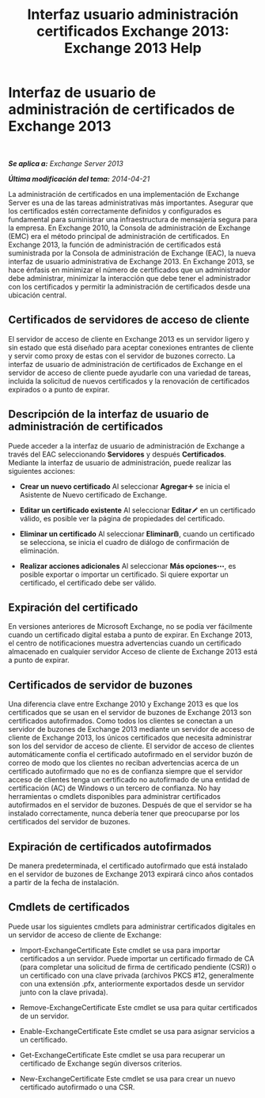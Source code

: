 ﻿---
title: 'Interfaz usuario administración certificados Exchange 2013: Exchange 2013 Help'
TOCTitle: Interfaz de usuario de administración de certificados de Exchange 2013
ms:assetid: 8975848d-07f0-4643-9eac-20aece69945f
ms:mtpsurl: https://technet.microsoft.com/es-es/library/JJ984582(v=EXCHG.150)
ms:contentKeyID: 52062044
ms.date: 05/22/2018
mtps_version: v=EXCHG.150
ms.translationtype: MT
---

# Interfaz de usuario de administración de certificados de Exchange 2013

 

_**Se aplica a:** Exchange Server 2013_

_**Última modificación del tema:** 2014-04-21_

La administración de certificados en una implementación de Exchange Server es una de las tareas administrativas más importantes. Asegurar que los certificados estén correctamente definidos y configurados es fundamental para suministrar una infraestructura de mensajería segura para la empresa. En Exchange 2010, la Consola de administración de Exchange (EMC) era el método principal de administración de certificados. En Exchange 2013, la función de administración de certificados está suministrada por la Consola de administración de Exchange (EAC), la nueva interfaz de usuario administrativa de Exchange 2013. En Exchange 2013, se hace énfasis en minimizar el número de certificados que un administrador debe administrar, minimizar la interacción que debe tener el administrador con los certificados y permitir la administración de certificados desde una ubicación central.

## Certificados de servidores de acceso de cliente

El servidor de acceso de cliente en Exchange 2013 es un servidor ligero y sin estado que está diseñado para aceptar conexiones entrantes de cliente y servir como proxy de estas con el servidor de buzones correcto. La interfaz de usuario de administración de certificados de Exchange en el servidor de acceso de cliente puede ayudarle con una variedad de tareas, incluida la solicitud de nuevos certificados y la renovación de certificados expirados o a punto de expirar.

## Descripción de la interfaz de usuario de administración de certificados

Puede acceder a la interfaz de usuario de administración de Exchange a través del EAC seleccionando **Servidores** y después **Certificados**. Mediante la interfaz de usuario de administración, puede realizar las siguientes acciones:

  - **Crear un nuevo certificado** Al seleccionar **Agregar**![Agregar icono](images/JJ218640.c1e75329-d6d7-4073-a27d-498590bbb558(EXCHG.150).gif "Agregar icono") se inicia el Asistente de Nuevo certificado de Exchange.

  - **Editar un certificado existente** Al seleccionar **Editar**![Icono Editar](images/Bb124582.6f53ccb2-1f13-4c02-bea0-30690e6ea71d(EXCHG.150).gif "Icono Editar") en un certificado válido, es posible ver la página de propiedades del certificado.

  - **Eliminar un certificado** Al seleccionar **Eliminar**![Eliminar icono](images/Dd979797.14f639f6-61e8-4418-bbfb-0db14de9d2f5(EXCHG.150).gif "Eliminar icono"), cuando un certificado se selecciona, se inicia el cuadro de diálogo de confirmación de eliminación.

  - **Realizar acciones adicionales** Al seleccionar **Más opciones**![Icono Más opciones](images/JJ150550.5381819e-3b21-4873-8714-e9b956290b28(EXCHG.150).gif "Icono Más opciones"), es posible exportar o importar un certificado. Si quiere exportar un certificado, el certificado debe ser válido.

## Expiración del certificado

En versiones anteriores de Microsoft Exchange, no se podía ver fácilmente cuando un certificado digital estaba a punto de expirar. En Exchange 2013, el centro de notificaciones muestra advertencias cuando un certificado almacenado en cualquier servidor Acceso de cliente de Exchange 2013 está a punto de expirar.

## Certificados de servidor de buzones

Una diferencia clave entre Exchange 2010 y Exchange 2013 es que los certificados que se usan en el servidor de buzones de Exchange 2013 son certificados autofirmados. Como todos los clientes se conectan a un servidor de buzones de Exchange 2013 mediante un servidor de acceso de cliente de Exchange 2013, los únicos certificados que necesita administrar son los del servidor de acceso de cliente. El servidor de acceso de clientes automáticamente confía el certificado autofirmado en el servidor buzón de correo de modo que los clientes no reciban advertencias acerca de un certificado autofirmado que no es de confianza siempre que el servidor acceso de clientes tenga un certificado no autofirmado de una entidad de certificación (AC) de Windows o un tercero de confianza. No hay herramientas o cmdlets disponibles para administrar certificados autofirmados en el servidor de buzones. Después de que el servidor se ha instalado correctamente, nunca debería tener que preocuparse por los certificados del servidor de buzones.

## Expiración de certificados autofirmados

De manera predeterminada, el certificado autofirmado que está instalado en el servidor de buzones de Exchange 2013 expirará cinco años contados a partir de la fecha de instalación.

## Cmdlets de certificados

Puede usar los siguientes cmdlets para administrar certificados digitales en un servidor de acceso de cliente de Exchange:

  - Import-ExchangeCertificate Este cmdlet se usa para importar certificados a un servidor. Puede importar un certificado firmado de CA (para completar una solicitud de firma de certificado pendiente (CSR)) o un certificado con una clave privada (archivos PKCS \#12, generalmente con una extensión .pfx, anteriormente exportados desde un servidor junto con la clave privada).

  - Remove-ExchangeCertificate Este cmdlet se usa para quitar certificados de un servidor.

  - Enable-ExchangeCertificate Este cmdlet se usa para asignar servicios a un certificado.

  - Get-ExchangeCertificate Este cmdlet se usa para recuperar un certificado de Exchange según diversos criterios.

  - New-ExchangeCertificate Este cmdlet se usa para crear un nuevo certificado autofirmado o una CSR.

